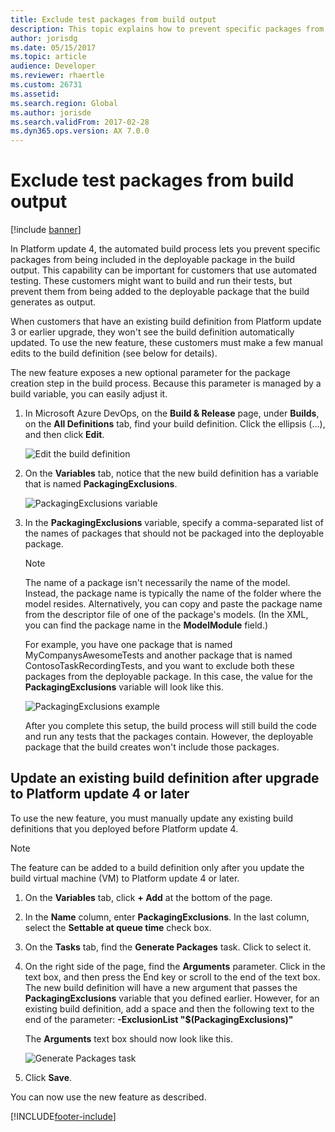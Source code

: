 ```yaml
---
title: Exclude test packages from build output
description: This topic explains how to prevent specific packages from being included in the package in the build output that the automated build process generates.
author: jorisdg
ms.date: 05/15/2017
ms.topic: article
audience: Developer
ms.reviewer: rhaertle
ms.custom: 26731
ms.assetid:
ms.search.region: Global
ms.author: jorisde
ms.search.validFrom: 2017-02-28
ms.dyn365.ops.version: AX 7.0.0
---
```


# Exclude test packages from build output

[!include [banner](../includes/banner.md)]

In Platform update 4, the automated build process lets you prevent specific packages from being included in the deployable package in the build output. This capability can be important for customers that use automated testing. These customers might want to build and run their tests, but prevent them from being added to the deployable package that the build generates as output.

When customers that have an existing build definition from Platform update 3 or earlier upgrade, they won't see the build definition automatically updated. To use the new feature, these customers must make a few manual edits to the build definition (see below for details). 

The new feature exposes a new optional parameter for the package creation step in the build process. Because this parameter is managed by a build variable, you can easily adjust it.

1. In Microsoft Azure DevOps, on the **Build & Release** page, under **Builds**, on the **All Definitions** tab, find your build definition. Click the ellipsis (…), and then click **Edit**.

    ![Edit the build definition](media/builddef_edit.png)

1. On the **Variables** tab, notice that the new build definition has a variable that is named **PackagingExclusions**.

    ![PackagingExclusions variable](media/builddef_packexclvariable.png)

1. In the **PackagingExclusions** variable, specify a comma-separated list of the names of packages that should not be packaged into the deployable package.

    > [!NOTE]
    > The name of a package isn't necessarily the name of the model. Instead, the package name is typically the name of the folder where the model resides. Alternatively, you can copy and paste the package name from the descriptor file of one of the package's models. (In the XML, you can find the package name in the **ModelModule** field.)

    For example, you have one package that is named MyCompanysAwesomeTests and another package that is named ContosoTaskRecordingTests, and you want to exclude both these packages from the deployable package. In this case, the value for the **PackagingExclusions** variable will look like this.

    ![PackagingExclusions example](media/builddef_packexclexample.png)

    After you complete this setup, the build process will still build the code and run any tests that the packages contain. However, the deployable package that the build creates won't include those packages.

## Update an existing build definition after upgrade to Platform update 4 or later

To use the new feature, you must manually update any existing build definitions that you deployed before Platform update 4.

> [!NOTE]
> The feature can be added to a build definition only after you update the build virtual machine (VM) to Platform update 4 or later.

1. On the **Variables** tab, click **+ Add** at the bottom of the page.
1. In the **Name** column, enter **PackagingExclusions**. In the last column, select the **Settable at queue time** check box.
1. On the **Tasks** tab, find the **Generate Packages** task. Click to select it.
1. On the right side of the page, find the **Arguments** parameter. Click in the text box, and then press the End key or scroll to the end of the text box. The new build definition will have a new argument that passes the **PackagingExclusions** variable that you defined earlier. However, for an existing build definition, add a space and then the following text to the end of the parameter: **-ExclusionList "$(PackagingExclusions)"**

    The **Arguments** text box should now look like this.

    ![Generate Packages task](media/builddef_generatepack.png)

1. Click **Save**.

You can now use the new feature as described.


[!INCLUDE[footer-include](../../../includes/footer-banner.md)]